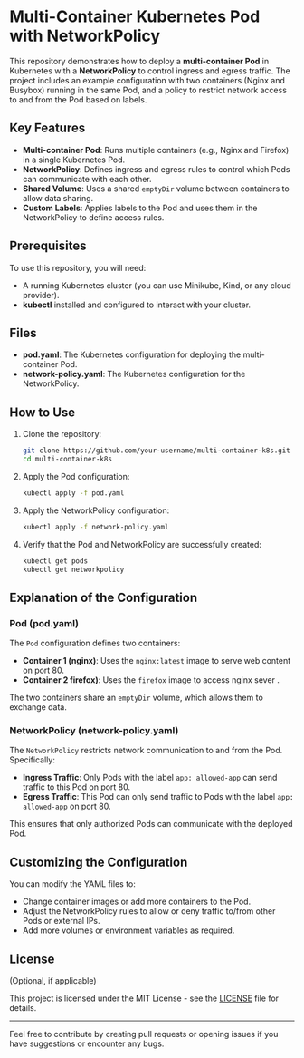 # Multi-Container Kubernetes Pod with NetworkPolicy

This repository demonstrates how to deploy a **multi-container Pod** in Kubernetes with a **NetworkPolicy** to control ingress and egress traffic. The project includes an example configuration with two containers (Nginx and Busybox) running in the same Pod, and a policy to restrict network access to and from the Pod based on labels.

## Key Features

- **Multi-container Pod**: Runs multiple containers (e.g., Nginx and Firefox) in a single Kubernetes Pod.
- **NetworkPolicy**: Defines ingress and egress rules to control which Pods can communicate with each other.
- **Shared Volume**: Uses a shared `emptyDir` volume between containers to allow data sharing.
- **Custom Labels**: Applies labels to the Pod and uses them in the NetworkPolicy to define access rules.

## Prerequisites

To use this repository, you will need:

- A running Kubernetes cluster (you can use Minikube, Kind, or any cloud provider).
- **kubectl** installed and configured to interact with your cluster.

## Files

- **pod.yaml**: The Kubernetes configuration for deploying the multi-container Pod.
- **network-policy.yaml**: The Kubernetes configuration for the NetworkPolicy.

## How to Use

1. Clone the repository:

    ```bash
    git clone https://github.com/your-username/multi-container-k8s.git
    cd multi-container-k8s
    ```

2. Apply the Pod configuration:

    ```bash
    kubectl apply -f pod.yaml
    ```

3. Apply the NetworkPolicy configuration:

    ```bash
    kubectl apply -f network-policy.yaml
    ```

4. Verify that the Pod and NetworkPolicy are successfully created:

    ```bash
    kubectl get pods
    kubectl get networkpolicy
    ```

## Explanation of the Configuration

### Pod (pod.yaml)

The `Pod` configuration defines two containers:

- **Container 1 (nginx)**: Uses the `nginx:latest` image to serve web content on port 80.
- **Container 2 firefox)**: Uses the `firefox` image to access nginx sever .

The two containers share an `emptyDir` volume, which allows them to exchange data.

### NetworkPolicy (network-policy.yaml)

The `NetworkPolicy` restricts network communication to and from the Pod. Specifically:

- **Ingress Traffic**: Only Pods with the label `app: allowed-app` can send traffic to this Pod on port 80.
- **Egress Traffic**: This Pod can only send traffic to Pods with the label `app: allowed-app` on port 80.

This ensures that only authorized Pods can communicate with the deployed Pod.

## Customizing the Configuration

You can modify the YAML files to:

- Change container images or add more containers to the Pod.
- Adjust the NetworkPolicy rules to allow or deny traffic to/from other Pods or external IPs.
- Add more volumes or environment variables as required.

## License

(Optional, if applicable)

This project is licensed under the MIT License - see the [LICENSE](LICENSE) file for details.

---

Feel free to contribute by creating pull requests or opening issues if you have suggestions or encounter any bugs.
